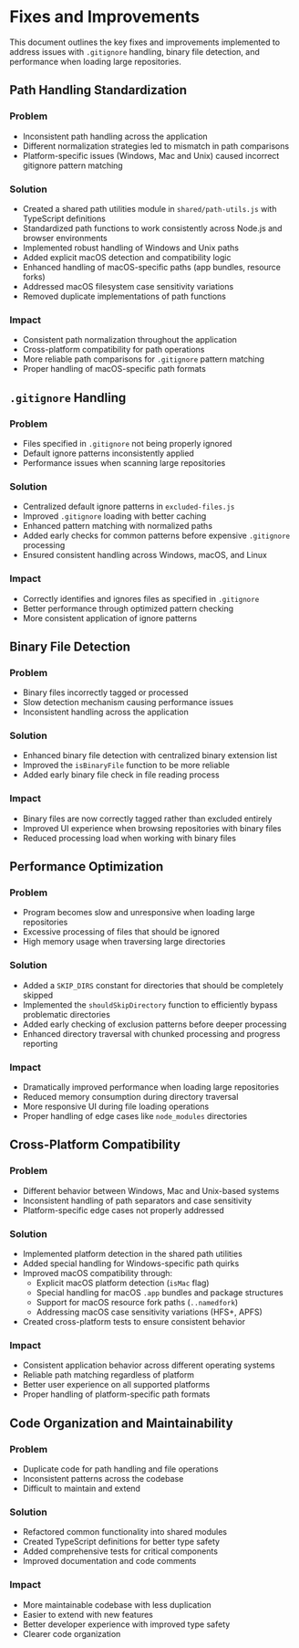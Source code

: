 # Fixes and Improvements

This document outlines the key fixes and improvements implemented to address issues with `.gitignore` handling, binary file detection, and performance when loading large repositories.

## Path Handling Standardization

### Problem
- Inconsistent path handling across the application
- Different normalization strategies led to mismatch in path comparisons
- Platform-specific issues (Windows, Mac and Unix) caused incorrect gitignore pattern matching

### Solution
- Created a shared path utilities module in `shared/path-utils.js` with TypeScript definitions
- Standardized path functions to work consistently across Node.js and browser environments
- Implemented robust handling of Windows and Unix paths
- Added explicit macOS detection and compatibility logic
- Enhanced handling of macOS-specific paths (app bundles, resource forks)
- Addressed macOS filesystem case sensitivity variations
- Removed duplicate implementations of path functions

### Impact
- Consistent path normalization throughout the application
- Cross-platform compatibility for path operations
- More reliable path comparisons for `.gitignore` pattern matching
- Proper handling of macOS-specific path formats

## `.gitignore` Handling

### Problem
- Files specified in `.gitignore` not being properly ignored
- Default ignore patterns inconsistently applied
- Performance issues when scanning large repositories

### Solution
- Centralized default ignore patterns in `excluded-files.js`
- Improved `.gitignore` loading with better caching
- Enhanced pattern matching with normalized paths
- Added early checks for common patterns before expensive `.gitignore` processing
- Ensured consistent handling across Windows, macOS, and Linux

### Impact
- Correctly identifies and ignores files as specified in `.gitignore`
- Better performance through optimized pattern checking
- More consistent application of ignore patterns

## Binary File Detection

### Problem
- Binary files incorrectly tagged or processed
- Slow detection mechanism causing performance issues
- Inconsistent handling across the application

### Solution
- Enhanced binary file detection with centralized binary extension list
- Improved the `isBinaryFile` function to be more reliable
- Added early binary file check in file reading process

### Impact
- Binary files are now correctly tagged rather than excluded entirely
- Improved UI experience when browsing repositories with binary files
- Reduced processing load when working with binary files

## Performance Optimization

### Problem
- Program becomes slow and unresponsive when loading large repositories
- Excessive processing of files that should be ignored
- High memory usage when traversing large directories

### Solution
- Added a `SKIP_DIRS` constant for directories that should be completely skipped
- Implemented the `shouldSkipDirectory` function to efficiently bypass problematic directories
- Added early checking of exclusion patterns before deeper processing
- Enhanced directory traversal with chunked processing and progress reporting

### Impact
- Dramatically improved performance when loading large repositories
- Reduced memory consumption during directory traversal
- More responsive UI during file loading operations
- Proper handling of edge cases like `node_modules` directories

## Cross-Platform Compatibility

### Problem
- Different behavior between Windows, Mac and Unix-based systems
- Inconsistent handling of path separators and case sensitivity
- Platform-specific edge cases not properly addressed

### Solution
- Implemented platform detection in the shared path utilities
- Added special handling for Windows-specific path quirks
- Improved macOS compatibility through:
  - Explicit macOS platform detection (`isMac` flag)
  - Special handling for macOS `.app` bundles and package structures
  - Support for macOS resource fork paths (`..namedfork`)
  - Addressing macOS case sensitivity variations (HFS+, APFS)
- Created cross-platform tests to ensure consistent behavior

### Impact
- Consistent application behavior across different operating systems
- Reliable path matching regardless of platform
- Better user experience on all supported platforms
- Proper handling of platform-specific path formats

## Code Organization and Maintainability

### Problem
- Duplicate code for path handling and file operations
- Inconsistent patterns across the codebase
- Difficult to maintain and extend

### Solution
- Refactored common functionality into shared modules
- Created TypeScript definitions for better type safety
- Added comprehensive tests for critical components
- Improved documentation and code comments

### Impact
- More maintainable codebase with less duplication
- Easier to extend with new features
- Better developer experience with improved type safety
- Clearer code organization
